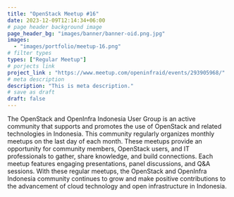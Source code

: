 ```yaml
---
title: "OpenStack Meetup #16"
date: 2023-12-09T12:14:34+06:00
# page header background image
page_header_bg: "images/banner/banner-oid.png.jpg"
images: 
  - "images/portfolio/meetup-16.png"
# filter types
types: ["Regular Meetup"]
# porjects link
project_link : "https://www.meetup.com/openinfraid/events/293905968/"
# meta description
description: "This is meta description."
# save as draft
draft: false
---
```


The OpenStack and OpenInfra Indonesia User Group is an active community that supports and promotes the use of OpenStack and related technologies in Indonesia. This community regularly organizes monthly meetups on the last day of each month. These meetups provide an opportunity for community members, OpenStack users, and IT professionals to gather, share knowledge, and build connections. Each meetup features engaging presentations, panel discussions, and Q&A sessions. With these regular meetups, the OpenStack and OpenInfra Indonesia community continues to grow and make positive contributions to the advancement of cloud technology and open infrastructure in Indonesia.

